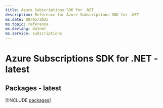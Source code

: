 ```yaml
---
title: Azure Subscriptions SDK for .NET
description: Reference for Azure Subscriptions SDK for .NET
ms.date: 08/05/2025
ms.topic: reference
ms.devlang: dotnet
ms.service: subscriptions
---
```

# Azure Subscriptions SDK for .NET - latest
## Packages - latest
[!INCLUDE [packages](subscriptions-index.md)]